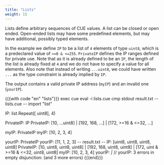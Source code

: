 ```yaml
---
title: "Lists"
weight: 15
---
```


Lists define arbitrary sequences of CUE values.
A list can be closed or open ended.
Open-ended lists may have some predefined elements, but may have
additional, possibly typed elements.

In the example we define `IP` to be a list of `4` elements of type `uint8`, which
is a predeclared value of `>=0 & <=255`.
`PrivateIP` defines the IP ranges defined for private use.
Note that as it is already defined to be an `IP`, the length of the list
is already fixed at `4` and we do not have to specify a value for all elements.
Also note that instead of writing `...uint8`, we could have written `...`
as the type constraint is already implied by `IP`.

The output contains a valid private IP address (`myIP`)
and an invalid one (`yourIP`).

{{{with code "en" "lists"}}}
exec cue eval -i lists.cue
cmp stdout result.txt
-- lists.cue --
import "list"

IP: list.Repeat([ uint8], 4)

PrivateIP: IP
PrivateIP: [10, ...uint8] |
	[192, 168, ...] |
	[172, >=16 & <=32, ...]

myIP: PrivateIP
myIP: [10, 2, 3, 4]

yourIP: PrivateIP
yourIP: [11, 1, 2, 3]
-- result.txt --
IP: [uint8, uint8, uint8, uint8]
PrivateIP: [10, uint8, uint8, uint8] | [192, 168, uint8, uint8] | [172, uint & >=16 & <=32, uint8, uint8]
myIP: [10, 2, 3, 4]
yourIP: _|_ // yourIP: 3 errors in empty disjunction: (and 3 more errors)
{{{end}}}
